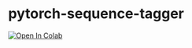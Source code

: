 # pytorch-sequence-tagger

[![Open In Colab](https://colab.research.google.com/assets/colab-badge.svg)](https://colab.research.google.com/github/iiacobac/pytorch-sequence-tagger/blob/main/notebooks/tagger.ipynb)
